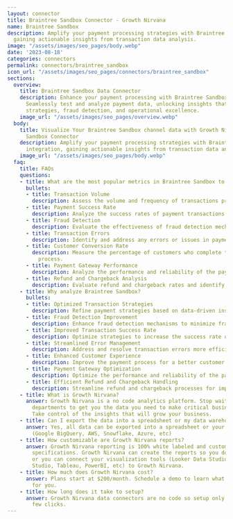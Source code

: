 ```yaml
---
layout: connector
title: Braintree Sandbox Connector - Growth Nirvana
name: Braintree Sandbox
description: Amplify your payment processing strategies with Braintree Sandbox integration,
  gaining actionable insights from transaction data analysis.
image: "/assets/images/seo_pages/body.webp"
date: '2023-08-18'
categories: connectors
permalink: connectors/braintree_sandbox
icon_url: "/assets/images/seo_pages/connectors/braintree_sandbox"
sections:
  overview:
    title: Braintree Sandbox Data Connector
    description: Enhance your payment processing with Braintree Sandbox integration.
      Seamlessly test and analyze payment data, unlocking insights that shape transaction
      strategies, fraud detection, and operational excellence.
    image_url: "/assets/images/seo_pages/overview.webp"
  body:
    title: Visualize Your Braintree Sandbox channel data with Growth Nirvana's Braintree
      Sandbox Connector
    description: Amplify your payment processing strategies with Braintree Sandbox
      integration, gaining actionable insights from transaction data analysis.
    image_url: "/assets/images/seo_pages/body.webp"
  faq:
    title: FAQs
    questions:
    - title: What are the most popular metrics in Braintree Sandbox to analyze?
      bullets:
      - title: Transaction Volume
        description: Assess the volume and frequency of transactions processed.
      - title: Payment Success Rate
        description: Analyze the success rates of payment transactions.
      - title: Fraud Detection
        description: Evaluate the effectiveness of fraud detection mechanisms.
      - title: Transaction Errors
        description: Identify and address any errors or issues in payment transactions.
      - title: Customer Conversion Rate
        description: Measure the percentage of customers who complete the payment
          process.
      - title: Payment Gateway Performance
        description: Analyze the performance and reliability of the payment gateway.
      - title: Refund and Chargeback Analysis
        description: Evaluate refund and chargeback rates and identify areas for improvement.
    - title: Why analyze Braintree Sandbox?
      bullets:
      - title: Optimized Transaction Strategies
        description: Refine payment strategies based on data-driven insights.
      - title: Fraud Detection Improvement
        description: Enhance fraud detection mechanisms to minimize fraud risk.
      - title: Improved Transaction Success Rate
        description: Optimize strategies to increase the success rate of payment transactions.
      - title: Streamlined Error Management
        description: Address and resolve transaction errors more efficiently.
      - title: Enhanced Customer Experience
        description: Improve the payment process for a better customer experience.
      - title: Payment Gateway Optimization
        description: Optimize the performance and reliability of the payment gateway.
      - title: Efficient Refund and Chargeback Handling
        description: Streamline refund and chargeback processes for improved efficiency.
    - title: What is Growth Nirvana?
      answer: Growth Nirvana is a no code analytics platform. Stop waiting for other
        departments to get you the data you need to make critical business decisions.
        Take control of the insights that will grow your business.
    - title: Can I export the data into a spreadsheet or my data warehouse?
      answer: Yes, all data can be exported into a spreadsheet or your data warehouse
        (Google BigQuery, AWS, Snowflake, Azure, etc)
    - title: How customizable are Growth Nirvana reports?
      answer: Growth Nirvana reporting is 100% white labeled and customized to your
        specifications. Growth Nirvana can create the reports so you don’t have to
        or you can connect your visualization tools (Looker Data Studio/Google Data
        Studio, Tableau, PowerBI, etc) to Growth Nirvana.
    - title: How much does Growth Nirvana cost?
      answer: Plans start at $200/month. Schedule a demo to learn what plan is best
        for you.
    - title: How long does it take to setup?
      answer: Growth Nirvana data connectors are no code so setup only requires a
        few clicks.
---
```

